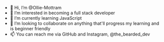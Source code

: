 - 👋 Hi, I’m @Ollie-Mottram
- 👀 I’m interested in becoming a full stack developer
- 🌱 I’m currently learning JavaScript
- 💞️ I’m looking to collaborate on anything that'll progress my learning and is beginner friendly
- 📫 You can reach me via GitHub and Instagram, @the_bearded_dev
<!---
Ollie-Mottram/Ollie-Mottram is a ✨ special ✨ repository because its `README.md` (this file) appears on your GitHub profile.
You can click the Preview link to take a look at your changes.
--->
